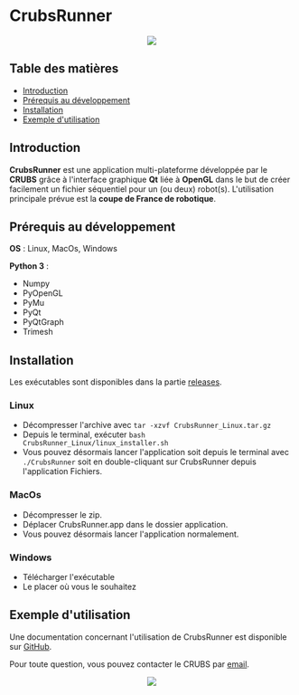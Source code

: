 # CrubsRunner

[comment]: <> (Le lien de l'image a ete depose dans issue -> new issue -> drop dans la zone de texte puis copier coller)

<p align="center">
<img src="https://user-images.githubusercontent.com/77966063/187696158-4a75d594-2304-4bd8-a92a-521247c37b4d.png">
</p>

## Table des matières

* [Introduction](#Introduction)
* [Prérequis au développement](#Prerequis)
* [Installation](#Installation)
* [Exemple d'utilisation](#Exemple)

<span id="Introduction"><span>
## Introduction

**CrubsRunner** est une application multi-plateforme développée par le **CRUBS** 
grâce à l'interface graphique **Qt** liée à **OpenGL** dans le but de créer facilement un fichier 
séquentiel pour un (ou deux) robot(s).
L'utilisation principale prévue est la **coupe de France de robotique**.

<span id="Prerequis"><span>
## Prérequis au développement

**OS** : Linux, MacOs, Windows

**Python 3** :

* Numpy
* PyOpenGL
* PyMu
* PyQt 
* PyQtGraph
* Trimesh 

<span id="Installation"><span>
## Installation

Les exécutables sont disponibles dans la partie [releases](https://github.com/CRUBS/CrubsRunner/releases).

### Linux
* Décompresser l'archive avec `tar -xzvf CrubsRunner_Linux.tar.gz`
* Depuis le terminal, exécuter `bash CrubsRunner_Linux/linux_installer.sh`
* Vous pouvez désormais lancer l'application soit depuis le terminal avec `./CrubsRunner` 
soit en double-cliquant sur CrubsRunner depuis l'application Fichiers.

### MacOs
* Décompresser le zip.
* Déplacer CrubsRunner.app dans le dossier application.
* Vous pouvez désormais lancer l'application normalement.

### Windows
* Télécharger l'exécutable
* Le placer où vous le souhaitez

<span id="Exemple"><span>
## Exemple d'utilisation

Une documentation concernant l'utilisation de CrubsRunner est disponible sur [GitHub](https://github.com/CRUBS/CrubsRunner/blob/main/additional/manuel_utilisation_crubsrunner.pdf).

Pour toute question, vous pouvez contacter le CRUBS par [email](mailto:club.robotique.ubs@gmail.com).

<p align="center">
<img src="https://user-images.githubusercontent.com/77966063/187696642-c14ba895-0ed0-4993-8ee1-580c46412801.jpg">
</p>